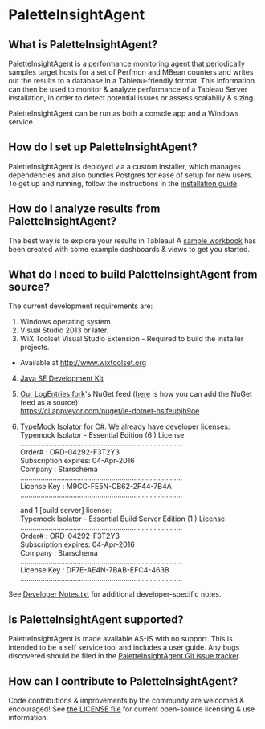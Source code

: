 # PaletteInsightAgent #

## What is PaletteInsightAgent?

PaletteInsightAgent is a performance monitoring agent that periodically samples target hosts for a set of Perfmon and MBean counters and writes out the results to a database in a Tableau-friendly format.  This information can then be used to monitor & analyze performance of a Tableau Server installation, in order to detect potential issues or assess scalabiliy & sizing.

PaletteInsightAgent can be run as both a console app and a Windows service.

## How do I set up PaletteInsightAgent?

PaletteInsightAgent is deployed via a custom installer, which manages dependencies and also bundles Postgres for ease of setup for new users.  To get up and running, follow the instructions in the [installation guide](https://github.com/palette-software/BlackBoxRecorder/blob/master/PaletteInsightAgentService/Documentation/UserGuide.pdf).

## How do I analyze results from PaletteInsightAgent?

The best way is to explore your results in Tableau!  A [sample workbook](https://github.com/palette-software/BlackBoxRecorder/blob/master/Sample%20Workbooks/PaletteInsightAgent%20Workbook.twb) has been created with some example dashboards & views to get you started.

## What do I need to build PaletteInsightAgent from source?

The current development requirements are:

1. Windows operating system.
2. Visual Studio 2013 or later.
3. WiX Toolset Visual Studio Extension - Required to build the installer projects.
  * Available at http://www.wixtoolset.org
4. [Java SE Development Kit](http://www.oracle.com/technetwork/java/javase/downloads/jdk8-downloads-2133151.html)
5. [Our LogEntries fork](https://github.com/palette-software/le_dotnet)'s NuGet feed ([here](https://www.appveyor.com/docs/nuget#configuring-private-nuget-feed-in-visual-studio) is how you can add the NuGet feed as a source):  
   https://ci.appveyor.com/nuget/le-dotnet-hslfeubjh9oe
6. [TypeMock Isolator for C#](http://www.typemock.com/files/TypemockIsolatorSuite-8.2.3.20.msi). We already have developer licenses:  
    Typemock Isolator - Essential  Edition (6 ) License  
    ................................................................................  
    Order#                  :  ORD-04292-F3T2Y3  
    Subscription expires:  04-Apr-2016  
    Company               :  Starschema  
    ................................................................................  
    License Key            : M9CC-FE5N-CB62-2F44-7B4A  
    ................................................................................  

   and 1 [build server] license:  
    Typemock Isolator - Essential Build Server  Edition (1 ) License  
    ................................................................................  
    Order#                  :  ORD-04292-F3T2Y3  
    Subscription expires:  04-Apr-2016  
    Company               :  Starschema  
    ................................................................................  
    License Key            : DF7E-AE4N-7BAB-EFC4-463B  
    ................................................................................  


See [Developer Notes.txt](https://github.com/palette-software/BlackBoxRecorder/blob/master/Developer%20Notes.txt) for additional developer-specific notes.

## Is PaletteInsightAgent supported?

PaletteInsightAgent is made available AS-IS with no support. This is intended to be a self service tool and includes a user guide.  Any bugs discovered should be filed in the [PaletteInsightAgent Git issue tracker](https://github.com/palette-software/BlackBoxRecorder/issues).

## How can I contribute to PaletteInsightAgent?

Code contributions & improvements by the community are welcomed & encouraged!  See [the LICENSE file](https://github.com/palette-software/BlackBoxRecorder/blob/master/LICENSE) for current open-source licensing & use information.
